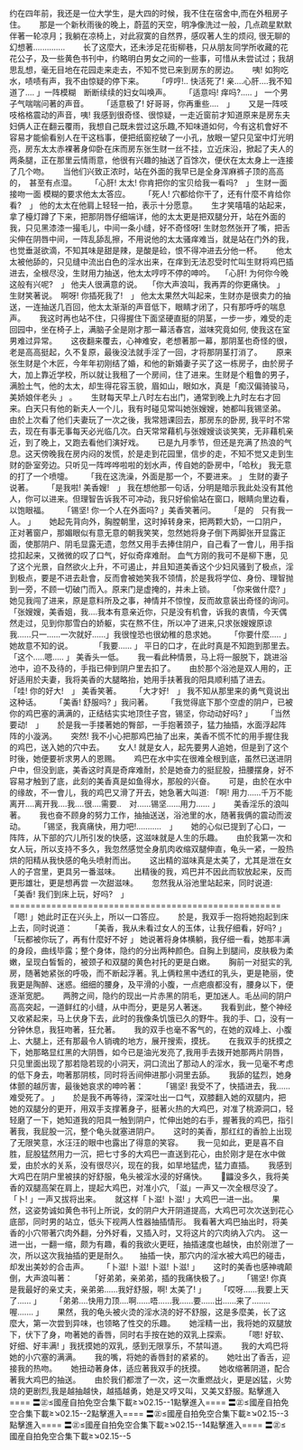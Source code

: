 约在四年前，我还是一位大学生，是大四的时候，我不住在宿舍中,而在外租房子住。　　 那是一个新秋雨後的晚上，蔚蓝的天空，明净像洗过一般，几点疏星默默伴著一轮凉月；我躺在凉椅上，对此寂寞的自然界，感叹著人生的烦闷, 很无聊的幻想著..............　　 长了这麼大，还未涉足花街柳巷，只从朋友同学所收藏的花花公子，及一些黄色书刊中，约略明白男女之间的一些事，可惜从未尝试过；我胡思乱想，毫无目地在花园走来走去，不知不觉已来到房东的房边。　　 咦! 如狗吃水，啧啧有声，我不由惊疑的停下来。　　 「哼哼!.. 快活死了! 亲....心肝....我不知道了.... 」一阵模糊　断断续续的妇女叫唤声。　　 「适意吗! 痒吗?..... 」 一个男子气喘喘问著的声音。　　 「适意极了! 好哥哥，你再重些....　」　　 又是一阵吱吱格格震动的声音，咦! 我感到很奇怪、很惊疑，一走近窗前才知道原来是房东夫妇俩人正在翻云覆雨，我想自己既未尝过这乐趣,不知味道如何，今有这机會好不容易才能偷看别人在干这档事，便把纸窗挖破了一小孔，放眼一望只见室中灯光明亮，房东太太赤裸著身仰卧在床而房东张生财一丝不挂，立近床沿，掀起了夫人的两条腿，正在那里云情雨意，他很有兴趣的抽送了百馀次，便伏在太太身上一连接了几个吻。　　 当他们兴致正浓时，站在外面的我早已是全身浑麻裤子顶的高高的，　甚至有点湿。　　 「心肝! 太太! 你肯把你的宝贝给我一看吗?　」 生财一面接吻一面 模糊的要求他太太答应。　　 「死人! 穴都给你干了，还有什麼不肯给你看?　」 他的太太在他肩上轻轻一拍，表示十分愿意。　　 生才笑嘻嘻的站起来，拿了檯灯蹲了下来，把那阴唇仔细端详，他的太太更是把双腿分开，站在外面的我，只见黑漆漆一撮毛儿，中间一条小缝，好不奇怪呀! 生财忽然张开了嘴，把舌尖伸在阴唇中间，一阵乱舔乱擦，不用说他的太太骚痒难当，就是站在门外的我，也觉垂涎欲滴，不知其味是甜是辣，是酸是硷，恨不得冲进去分他一杯。　　 他太太被他舔的，只见缝中流出白色的淫水出来，在痒到无法忍受时忙叫生财将鸡巴插进去，全根尽没，生财用力抽送，他太太哼哼不停的呻吟。　 「心肝! 为何你今晚这般有兴呢?　」 他夫人很满意的说。　 「你大声浪叫，我再弄的你更痛快。 」 生财笑著说。　啊呀! 你插死我了!　」 他太太果然大叫起来，生财亦是很卖力的抽送，一连抽送几百回，他太太渐渐的声音低下，眼睛才闭了，只有那呼呼的喘息声。　　 我这时再也站不住，只得握住下面坚硬直挺的阴茎，一步一步，难受的走回园中，坐在椅子上，满脑子全是刚才那一幕活春宫，滋味究竟如何, 使我这在室男难过异常。　　 这夜翻来覆去，心神难安，老想著那一幕，那阴茎也奇怪的很，老是高高挺起，久不复原，最後没法就手淫了一回，才将那阴茎打消了。　　 原来张生财是个木匠，今年年初刚结了婚，和他的新婚妻子买了这一栋房子，由於房子大，加上靠近学校，所以就让我租了一个房间，住了进来。生财是个粗鲁的男子，满脸土气，他的太太，却生得花容玉貌，眉如山，眼如水，真是「痴汉偏骑骏马，美娇娘伴老头 」 。　　 生财每天早上八时左右出门，通常到晚上九时左右才回来。白天只有他的新夫人一个儿，我有时碰见常叫她张嫂嫂，她都叫我锡坚弟。　　 由於上次看了他们夫妻玩了一次之後，我常翘课回去，那房东的卧房, 我平时不常去，现在有事无事每天必光临几次。白天常常藉机与张嫂嫂谈谈笑笑，无非藉机亲近，到了晚上，又跑去看他们演好戏。　　 已是九月季节，但还是充满了热浪的气息。这天傍晚我在房内闷的发慌，於是走到花园里，信步的走，不知不觉又走到生财的卧室旁边。只听见一阵哗哗啦啦的划水声，传自她的卧房中，「哈秋」 我无意的打了一个喷嚏。　　 「我在这洗澡，外面是那一个，不要进来。 」 生财的妻子说著。　　 「是我啦! 美香嫂!　」 我在想他那一句话，分明是暗示我此处没有其他人，你可以进来。但理智告诉我不可冲动，我只好偷偷站在窗口，眼睛向里边看，以饱眼福。　　 「锡坚! 你一个人在外面吗? 」美香笑著问。　　 「是的　只有我一人。 」　　 她起先背向外，胸膛朝里，这时掉转身来，把两颗大奶，一口阴户， 正对著窗户，那媚眼似有意无意的朝我笑笑，忽然她将身子倒下两脚张开显露正面，使那阴户、阴毛显露无遗，忽然又用手去捧住阴户，自己看了一會儿，用手指捻扣起来，又微微的叹了口气，好似奇痒难耐。 血气方刚的我可不是柳下惠，见了这个光景，自然欲火上升，不可遏止，并且知道美香这个少妇风骚到了极点，淫到极点，要是不进去赴會，反而會被她笑我不领情，於是我将学位、身份、理智抛到一旁，不顾一切破门而入。原来门是虚掩的，并未上锁。　　 「你来做什麼? 」她见我闯了进来，原是意料所及之事，神情并不惊惶，反而故意装出奇怪的询问。　　 「张嫂嫂，美香姐，我....我本有意亲近你，只是没有机會，诉我的衷情，今天偶然走过，见到你那雪白的娇躯，实在熬不住，所以冲了进来,只求张嫂嫂原谅我......只一......一次就好......」我很惶恐也很幼稚的恳求她。　　 「你要什麼..... 」她故意不知的说。　　　 「我要...... 」 平日的口才，在此时真是不知跑到那里去。　　　 「这个.....嗯..... 」 美香头一低。　　 我一看此种情景，马上将一服脱下，跳进浴池中，迫不及待的，手指已伸到阴户里去扣了。　　 由於那个浴池是双人用的，正好适用於夫妻，我将美香的大腿略抬，她用手扶著我的阳具顺利插了进去。　　 「哇! 你的好大!　」 美香笑著。　　 「大才好!　」 我不知从那里来的勇气竟说出这种话。　　 「美香! 舒服吗? 」我问著。　　 「我觉得底下那个空虚的阴户，已被你的鸡巴塞的满满的，正结结实实地顶住子宫，锡坚，你动动好吗? 」　　 「当然要动!　」　　 於是我一手搂著她的臀部，一手抱著颈子，猛力抽插，水面浮起阵阵的小漩涡。　　 突然! 我不小心把那鸡巴抽了出来，美香不慌不忙的用手握住我的鸡巴，送入她的穴中去。　　 女人! 就是女人，起先要男人追她，但是到了这个时後，她便要祈求男人的恩赐。　　 鸡巴在水中实在很难全根到底，虽然已送进阴户中，但没到底，美香这时真是奇痒难耐，於是她奋力的挺屁股，扭腰摆身，好不容易才触到了底，此刻的美香真是如鱼得水，那般的兴奋。　　 可是，由於在水中的缘故，不一會儿，我的鸡巴又滑了开去，她急著大叫道: 「啊! 用力......千万不能离开....离开我....我....很....需要..　对......锡坚......用力...... 」　　 美香淫乐的浪叫著。　　 我也奋不顾身的努力工作，抽抽送送，浴池里的水，随著我俩的震动而波动。　　 「锡坚，我真痛快，用力吧!...........　」　　 她的心似已提到了心口，一阵阵，从下部的穴儿所引发的快感，这滋味就是人生的乐趣。　　 由於我第一次和女人玩，所以支持不多久，我忽然感觉全身肌肉收缩双腿伸直，龟头一紧，一股热烘的阳精从我快感的龟头喷射而出。　　 这出精的滋味真是太美了，尤其是泄在女人的子宫里，更具另一番滋味。　　 出精後的我，鸡巴并不因此而软放起来，反而更形雄壮，更是想再尝 一次甜滋味。　　 忽然我从浴池里站起来，同时说道:　　 「美香! 我们到床上玩，好吗?　」　　 ====================================================　　 「嗯! 」她此时正在兴头上，所以一口答应。　　 於是，我双手一抱将她抱起到床上去，同时说道：　　 「美香，我从未看过女人的玉体，让我仔细看，好吗? 」　　 「玩都被你玩了，再有什麼好不好 」 她说著将身体横躺，我仔细一看，她那丰满的身段，曲线毕露；整个身体，隐约的分出两种颜色。自胸上到腿间，皮肤极为柔嫩，呈现白皙皙的，被颈子和双腿的黄色衬托的更是白嫩。　　 胸前一对挺实的乳房，随著她紧张的呼吸，而不断起浮著。乳上俩粒黑中透红的乳头，更是艳丽，使我更是陶醉、迷惑。细细的腰身，及平滑的小腹，一点疤痕都没有，腰身以下，便逐渐宽肥。　　 两胯之间，隐约的现出一片赤黑的阴毛，更加迷人。毛丛间的阴户高高突起，一道鲜红的小缝，从中而分，更是另人著迷。　　 我看到此，整个神经又收紧起来，马上伏身下去，此时的我像条饥饿已久的野牛。我的手、口，没有一分钟休息，我狂吻著，狂允著。　　 我的双手也毫不客气的，在她的双峰上、小腹上、大腿上，还有那最令人销魂的地方，展开搜索，摸抚。　　 在我双手的抚摸之下，她那略显红黑的大阴唇，如今已是油光发亮了,我用手去拨开她那两片阴唇，只见里面出现了那若隐若现的小洞天，洞口流出了那动人的淫水，我一见毫不考虑的低下身去，吻著那阴核，同时将舌间伸进那小洞里去舔。　　 我舔的猛烈，她身体颤的越厉害，最後她哀求的呻吟著：　　 「锡坚! 我受不了，快插进去，我......难受死了。 」　　 於是我不再等待，深深吐出一口气，双膝翻入她的双腿内，把她的双腿分的更开，用双手支撑著身子，挺著火热的大鸡巴，对准了桃源洞口，轻轻磨了一下，她知道我的阳具一触到阴户，忙伸出她的右手，握著我的鸡巴，指引著我，我屁股一沉，整个龟头就塞进阴户。　　 这时的美香，那红红的香脸上出现了无限笑意，水汪汪的眼中也露出了得意的笑容。　　 我一见如此，更是喜不自胜，屁股猛然用力一沉，把七寸多的大鸡巴一直送到花心，由於刚才是在水中做爱，由於水的关系，没有很尽兴，现在的我，如旱地猛虎，猛力直插。　　 我感到大鸡巴在阴户里被挟的好舒服，龟头被淫水浸的好痛快。　　 鼺没多久，我将美香的双腿高架在肩上，提起大鸡巴，对准小穴, 「滋」一声又一次全根尽没了。　　 「卜! 」一声又拔将出来。　　 就这样「卜滋! 卜滋! 」大鸡巴一进一出。　　 果然，这姿势诚如黄色书刊上所说，女的阴户大开阴道提高，大鸡巴可次次送到花心底部，同时男的站立，低头下视两人性器抽插情形。 我看著大鸡巴抽出时，将美香的小穴带著穴肉外翻，分外好看，又插入时，又将这片的穴肉纳入穴内。 这一进一出，一翻一缩，颇为有趣，看的我欲火更旺，抽插速度也越快，由於刚泄了一次，所以这次我抽插的更是耐久。　　抽插一快，那穴内的淫水被大鸡巴的碰击，却发出美妙的合击声。　　 「卜滋! 卜滋! 卜滋! 卜滋! 」　　 这时的美香也感神魂颠倒，大声浪叫著：　　 「好弟弟，亲弟弟，插的我痛快极了。」　　 「锡坚! 你真是我最好的亲丈夫，亲弟弟......我好舒服，啊! 太美了! 」　　 「哎呀......我要上天了...... 」　　 「弟弟....快用力顶....啊......唔......我......要......出......来了........ 喔....... 」　　 果然，我的龟头被火烫的淫水浇的好不舒服，这是多麼美，长了这麼大，第一次尝到异味，也领略了性交的乐趣。　　 她淫精一出，我将她的双腿放下，伏下了身，吻著她的香唇，同时右手按在她的双乳上探索。　　 「嗯! 好软、好细、好丰满! 」我抚摸她的双乳，感到无限享乐，不禁叫道。　　 我的大鸡巴将她的小穴塞的满满。　　 我的嘴，将她的香唇封的紧紧的。　　 她吐出了香舌，迎接我的热吻。　　 她扭动著身体，适应著我双手的抚摸。　　 她收缩著阴道，配合著我大鸡巴的抽送。　　 由於我们都泄了一次，这一次重燃战火，更是凶猛，火势烧的更剧烈,我是越抽越快，越插越勇，她是又哼又叫，又美又舒服。點擊進入==== 〓㊣≤國産自拍免空合集下載≥↘02.15--1點擊進入==== 〓㊣≤國産自拍免空合集下載≥↘02.15--2點擊進入==== 〓㊣≤國産自拍免空合集下載≥↘02.15--3點擊進入==== 〓㊣≤國産自拍免空合集下載≥↘02.15--14點擊進入==== 〓㊣≤國産自拍免空合集下載≥↘02.15--5